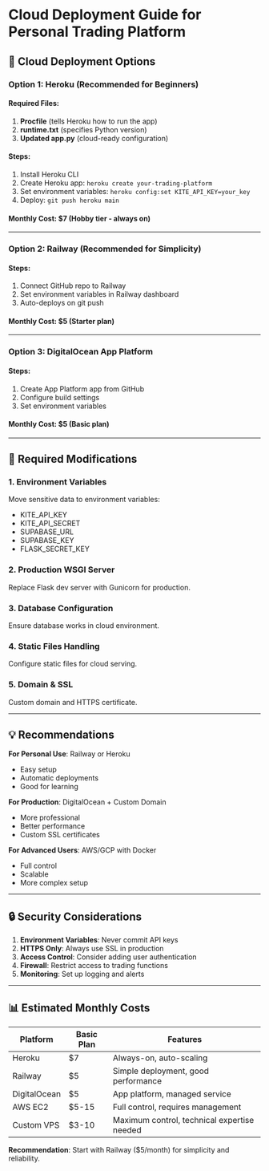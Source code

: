 # Cloud Deployment Guide for Personal Trading Platform

## 🚀 Cloud Deployment Options

### Option 1: Heroku (Recommended for Beginners)

#### Required Files:
1. **Procfile** (tells Heroku how to run the app)
2. **runtime.txt** (specifies Python version)
3. **Updated app.py** (cloud-ready configuration)

#### Steps:
1. Install Heroku CLI
2. Create Heroku app: `heroku create your-trading-platform`
3. Set environment variables: `heroku config:set KITE_API_KEY=your_key`
4. Deploy: `git push heroku main`

#### Monthly Cost: $7 (Hobby tier - always on)

---

### Option 2: Railway (Recommended for Simplicity)

#### Steps:
1. Connect GitHub repo to Railway
2. Set environment variables in Railway dashboard
3. Auto-deploys on git push

#### Monthly Cost: $5 (Starter plan)

---

### Option 3: DigitalOcean App Platform

#### Steps:
1. Create App Platform app from GitHub
2. Configure build settings
3. Set environment variables

#### Monthly Cost: $5 (Basic plan)

---

## 🔧 Required Modifications

### 1. Environment Variables
Move sensitive data to environment variables:
- KITE_API_KEY
- KITE_API_SECRET  
- SUPABASE_URL
- SUPABASE_KEY
- FLASK_SECRET_KEY

### 2. Production WSGI Server
Replace Flask dev server with Gunicorn for production.

### 3. Database Configuration
Ensure database works in cloud environment.

### 4. Static Files Handling
Configure static files for cloud serving.

### 5. Domain & SSL
Custom domain and HTTPS certificate.

---

## 💡 Recommendations

**For Personal Use**: Railway or Heroku
- Easy setup
- Automatic deployments
- Good for learning

**For Production**: DigitalOcean + Custom Domain
- More professional
- Better performance
- Custom SSL certificates

**For Advanced Users**: AWS/GCP with Docker
- Full control
- Scalable
- More complex setup

---

## 🔒 Security Considerations

1. **Environment Variables**: Never commit API keys
2. **HTTPS Only**: Always use SSL in production
3. **Access Control**: Consider adding user authentication
4. **Firewall**: Restrict access to trading functions
5. **Monitoring**: Set up logging and alerts

---

## 📊 Estimated Monthly Costs

| Platform | Basic Plan | Features |
|----------|------------|----------|
| Heroku | $7 | Always-on, auto-scaling |
| Railway | $5 | Simple deployment, good performance |
| DigitalOcean | $5 | App platform, managed service |
| AWS EC2 | $5-15 | Full control, requires management |
| Custom VPS | $3-10 | Maximum control, technical expertise needed |

**Recommendation**: Start with Railway ($5/month) for simplicity and reliability.